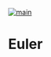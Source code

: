 [![main](https://github.com/i13e/euler/actions/workflows/main.yml/badge.svg)](https://github.com/i13e/euler/actions/workflows/main.yml)
# Euler
